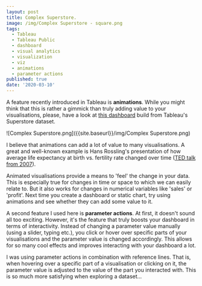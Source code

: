 ```yaml
---
layout: post
title: Complex Superstore.
image: /img/Complex Superstore - square.png
tags:
  - Tableau
  - Tableau Public
  - dashboard
  - visual analytics
  - visualization
  - viz
  - animations
  - parameter actions
published: true
date: '2020-03-10'
---
```

A feature recently introduced in Tableau is **animations**. While you might think that this is rather a gimmick than truly adding value to your visualisations, please, have a look at [this dashboard](https://public.tableau.com/profile/thomas.massie#!/vizhome/SuperstoreUS_15829114428100/DASHBOARD) build from Tableau's Superstore dataset.

![Complex Superstore.png]({{site.baseurl}}/img/Complex Superstore.png)

I believe that animations can add a lot of value to many visualisations. A great and well-known example is Hans Rossling's presentation of how average life expectancy at birth vs. fertility rate changed over time ([TED talk from 2007](https://www.youtube.com/watch?v=hVimVzgtD6w)).

Animated visualisations provide a means to 'feel' the change in your data. This is especially true for changes in time or space to which we can easily relate to. But it also works for changes in numerical variables like 'sales' or 'profit'. Next time you create a dashboard or static chart, try using animations and see whether they can add some value to it.

A second feature I used here is **parameter actions**. At first, it doesn't sound all too exciting. However, it's the feature that truly boosts your dashboard in terms of interactivity. Instead of changing a parameter value manually (using a slider, typing etc.), you click or hover over specific parts of your visualisations and the parameter value is changed accordingly. This allows for so many cool effects and improves interacting with your dashboard a lot.

I was using parameter actions in combination with reference lines. That is, when hovering over a specific part of a visualisation or clicking on it, the parameter value is adjusted to the value of the part you interacted with. This is so much more satisfying when exploring a dataset...
